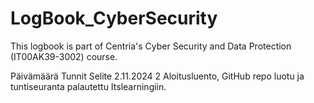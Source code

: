 # LogBook_CyberSecurity
This logbook is part of Centria's Cyber ​​Security and Data Protection (IT00AK39-3002) course.

Päivämäärä Tunnit Selite
2.11.2024  2      Aloitusluento, GitHub repo luotu ja tuntiseuranta palautettu Itslearningiin. 

